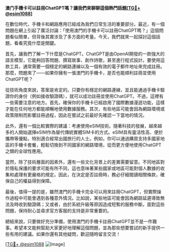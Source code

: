 **澳门手機卡可以註冊ChatGPT嗎？讓我們來聊聊這個熱門話題[[TG💪+ @esim1088](https://t.me/s/esim1088)]**

在數位時代，手機卡和網路應用已經成為我們日常生活的重要部分。最近，有一個問題在網上引起了廣泛討論：「使用澳門的手機卡可以註冊ChatGPT嗎？」這個問題看似簡單，但背後其實涉及了多方面的考量。今天，我們就來一起探討這個話題，看看究竟什麼是關鍵。

首先，讓我們了解一下什麼是ChatGPT。ChatGPT是由OpenAI開發的一款強大的語言模型，它能夠回答問題、撰寫故事、創作詩歌，甚至進行程式設計。要使用這款工具，通常需要一個穩定的網路連線以及一個有效的電子郵件地址來完成註冊。那麼，問題來了——如果你擁有一張澳門的手機卡，是否也能順利註冊並使用ChatGPT呢？

從技術角度來說，答案是肯定的。只要你有穩定的網路連線，並且能通過手機卡驗證你的身份（例如接收驗證碼），就可以成功註冊並使用ChatGPT。不過，這裡有一些需要注意的地方。首先，確保你的手機卡已經啟用了國際數據漫遊功能，這樣才能在任何地方都能順暢地使用數據服務。其次，有些地區可能會因為網路環境或政策限制而影響註冊過程，因此在嘗試之前最好先確認一下當地的情況。

此外，還有一個比較實際的建議：考慮使用eSIM技術。隨著科技的發展，越來越多的人開始選擇eSIM作為替代傳統實體SIM卡的方式。eSIM具有靈活性高、便於攜帶等優點，特別適合經常出國旅行的人士。例如，你可以通過購買支持多國家地區的手機卡套餐，輕鬆切換到不同國家的網路環境，從而更方便地使用ChatGPT之類的全球性應用。

當然，除了技術層面的因素外，還有一些文化背景上的差異需要留意。不同地區對於隱私保護的要求可能有所不同，這也意味著某些國家或地區可能對個人數據的收集和處理有更嚴格的規定。因此，在決定是否註冊時，務必仔細閱讀相關條款，確保自己的權益得到保障。

最後，值得一提的是，雖然澳門的手機卡完全可以用來註冊ChatGPT，但實際操作過程中可能會遇到各種意外情況。比如說，某些地區可能會因為網路延遲導致無法及時收到驗證碼；又或者，由於系統升級等原因造成短暫的服務中斷。面對這些問題，保持耐心並尋求官方客服的支持是非常重要的。

總結來說，只要做好充分準備，使用澳門的手機卡註冊ChatGPT並不是一件難事。希望本文能夠幫助大家更好地理解這個問題，並為那些想要嘗試的新手提供一些有用的建議。如果你還有其他疑問，歡迎隨時留言交流！

[[TG💪+ @esim1088](https://t.me/s/esim1088) ![Image](https://i.postimg.cc/4NQfJmqS/Snipaste-2025-05-13-00-14-12.png)]